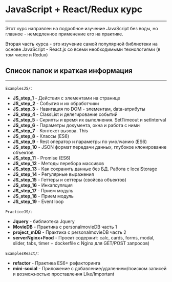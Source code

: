 # JavaScript + React/Redux курс
____
Этот курс направлен на подробное изучение JavaScript без воды, но главное - немедленное применение его на практике.

Вторая часть курса - это изучение самой популярной библиотеки на основе JavaScript - React.js со всеми необходимыми
технологиями (в том числе и Redux)

## Список папок и краткая информация
____
`ExamplesJS/`:
* **JS_step_1** - Действия с элементами на странице
* **JS_step_2** - События и их обработчики
* **JS_step_3** - Навигация по DOM - элементам, data-атрибуты
* **JS_step_4** - ClassList и делегирование событий
* **JS_step_5** - Скрипты и время их выполнения. SetTimeout и setInterval
* **JS_step_6** - Параметры документа, окна и работа с ними
* **JS_step_7** - Контекст вызова. This
* **JS_step_8** - Классы (ES6)
* **JS_step_9** - Rest оператор и параметры по умолчанию (ES6)
* **JS_step_10** - JSON формат передачи данных, глубокое клонирование объектов
* **JS_step_11** - Promise (ES6)
* **JS_step_12** - Методы перебора массивов
* **JS_step_13** - Как сохранить данные без БД. Работа с localStorage
* **JS_step_14** - Регулярные выражения
* **JS_step_15** - Геттеры и сеттеры (свойсва объектов)
* **JS_step_16** - Инкапсуляция
* **JS_step_17** - Прием модуль
* **JS_step_18** - Прием модуль
* **JS_step_19** - Event loop

`PracticeJS/`:
* **Jquery** - библиотека Jquery
* **MovieDB** - Практика с personalmovieDB часть 1
* **project_mDB** - Практика с personalmovieDB часть 2
* **serverNginx+Food** - Проект содержит: calc, cards, forms, modal, slider, tabs, timer + dockerfile с Nginx
  для GET/POST запросов)
  
`ExamplesReact/`:

* **refactor** - Практика ES6+ рефакторинга
* **mini-social** - Приложение с добавление/удалением/поиском записей и возможностью проставления Like/Important
